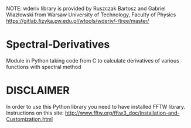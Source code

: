 NOTE:
wderiv library is provided by Ruszczak Bartosz and Gabriel Wlazłowski from Warsaw University of Technology, Faculty of Physics https://gitlab.fizyka.pw.edu.pl/wtools/wderiv/-/tree/master/

# Spectral-Derivatives
Module in Python taking code from C to calculate derivatives of various functions with spectral method

# DISCLAIMER
In order to use this Python library you need to have installed FFTW library. Instructions on this site: http://www.fftw.org/fftw3_doc/Installation-and-Customization.html
